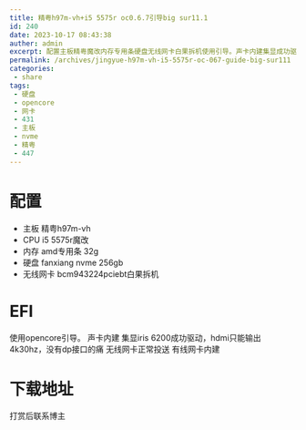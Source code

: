 ```yaml
---
title: 精粤h97m-vh+i5 5575r oc0.6.7引导big sur11.1 
id: 240
date: 2023-10-17 08:43:38
auther: admin
excerpt: 配置主板精粤魔改内存专用条硬盘无线网卡白果拆机使用引导。声卡内建集显成功驱动，只能输出，没有接口的痛无线网卡正常投送有线网卡内建下载地址打赏后联系博主
permalink: /archives/jingyue-h97m-vh-i5-5575r-oc-067-guide-big-sur111
categories:
 - share
tags: 
 - 硬盘
 - opencore
 - 网卡
 - 431
 - 主板
 - nvme
 - 精粤
 - 447
---
```


# 配置
- 主板 精粤h97m-vh
- CPU i5 5575r魔改
- 内存 amd专用条 32g
- 硬盘 fanxiang nvme 256gb
- 无线网卡 bcm943224pciebt白果拆机

# EFI

使用opencore引导。
声卡内建
集显iris 6200成功驱动，hdmi只能输出4k30hz，没有dp接口的痛
无线网卡正常投送
有线网卡内建

# 下载地址
打赏后联系博主